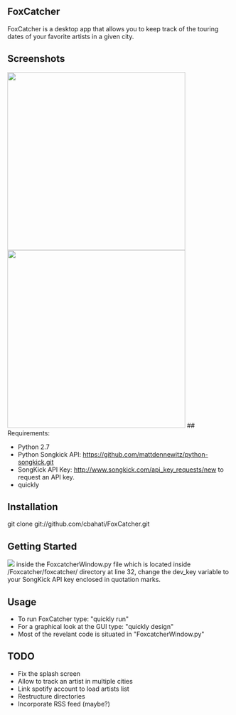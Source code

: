 
## FoxCatcher

FoxCatcher is a desktop app that allows you to keep track of the touring dates of your favorite artists in a given city.

## Screenshots
<img src="http://i.imgur.com/yGb2Lch.png?1" height="400px">
<img src= "http://i.imgur.com/Tsaq9mY.png?1" height="400px">
## Requirements:

 - Python 2.7
 - Python Songkick API: https://github.com/mattdennewitz/python-songkick.git
 - SongKick API Key: http://www.songkick.com/api_key_requests/new to request an API key. 
 - quickly

## Installation

git clone git://github.com/cbahati/FoxCatcher.git

## Getting Started

<img src="http://i.imgur.com/rK7C8i8.png" >
inside the FoxcatcherWindow.py file which is located inside /Foxcatcher/foxcatcher/ directory
at line 32, change the dev_key variable to your SongKick API key enclosed in quotation marks.

## Usage
 - To run FoxCatcher type: "quickly run"
 - For a graphical look at the GUI type: "quickly design"
 - Most of the revelant code is situated in "FoxcatcherWindow.py"

## TODO

 - Fix the splash screen
 - Allow to track an artist in multiple cities
 - Link spotify account to load artists list
 - Restructure directories
 - Incorporate RSS feed (maybe?)
